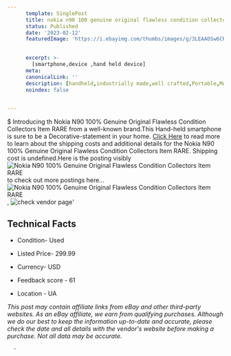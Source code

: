 ```yaml
---
      template: SinglePost
      title: nokia n90 100 genuine original flawless condition collectors item rare
      status: Published
      date: '2023-02-12'
      featuredImage: 'https://i.ebayimg.com/thumbs/images/g/3LEAAOSw6CRj1l56/s-l225.jpg'
       

      excerpt: >-
        [smartphone,device ,hand held device]
      meta:
      canonicalLink: ''
      description: [handheld,industrially made,well crafted,Portable,Mobile,Compact,Convenient,Lightweight,Maneuverable,Man-portable,Miniature,Carriable,Hand-held,Light,Holdable,Transportable,Mobile device,Pocket-sized,On-the-go,Wireless,Cordless,Compact size,Convenient size, smartphone,device ,hand held device]
      noindex: false
      

---
```

$
      Introducing th Nokia N90 100% Genuine Original Flawless Condition Collectors Item RARE from a well-known brand.This Hand-held smartphone is sure to be a Decorative-statement in your home. [Click Here](https://www.ebay.com/itm/314357391378?hash=item4931292012%3Ag%3A3LEAAOSw6CRj1l56&mkevt=1&mkcid=1&mkrid=711-53200-19255-0&campid=%253CePNCampaignId%253E&customid=%253CreferenceId%253E&toolid=10049) to read more to learn about the shipping costs and additional details for the Nokia N90 100% Genuine Original Flawless Condition Collectors Item RARE. Shipping cost is undefined.Here is the posting visibly ![Nokia N90 100% Genuine Original Flawless Condition Collectors Item RARE](https://i.ebayimg.com/thumbs/images/g/3LEAAOSw6CRj1l56/s-l225.jpg) to check out more postings here... ![Nokia N90 100% Genuine Original Flawless Condition Collectors Item RARE](https://i.ebayimg.com/images/g/3LEAAOSw6CRj1l56/s-l1600.jpg), ![check vendor page](https://origin-galleryplus.ebayimg.com/ws/web/314357391378_2_0_1/225x225.jpg,https://origin-galleryplus.ebayimg.com/ws/web/314357391378_3_0_1/225x225.jpg,https://origin-galleryplus.ebayimg.com/ws/web/314357391378_4_0_1/225x225.jpg,https://origin-galleryplus.ebayimg.com/ws/web/314357391378_5_0_1/225x225.jpg,https://origin-galleryplus.ebayimg.com/ws/web/314357391378_6_0_1/225x225.jpg,https://origin-galleryplus.ebayimg.com/ws/web/314357391378_7_0_1/225x225.jpg,https://origin-galleryplus.ebayimg.com/ws/web/314357391378_8_0_1/225x225.jpg,https://origin-galleryplus.ebayimg.com/ws/web/314357391378_9_0_1/225x225.jpg,https://origin-galleryplus.ebayimg.com/ws/web/314357391378_10_0_1/225x225.jpg,https://origin-galleryplus.ebayimg.com/ws/web/314357391378_11_0_1/225x225.jpg,https://origin-galleryplus.ebayimg.com/ws/web/314357391378_12_0_1/225x225.jpg,https://origin-galleryplus.ebayimg.com/ws/web/314357391378_13_0_1/225x225.jpg,https://origin-galleryplus.ebayimg.com/ws/web/314357391378_14_0_1/225x225.jpg,https://origin-galleryplus.ebayimg.com/ws/web/314357391378_15_0_1/225x225.jpg,https://origin-galleryplus.ebayimg.com/ws/web/314357391378_16_0_1/225x225.jpg,https://origin-galleryplus.ebayimg.com/ws/web/314357391378_17_0_1/225x225.jpg)'

      

 ## Technical Facts 



     
      

 - Condition- Used 


      

 - Listed Price- 299.99 


      

 - Currency- USD 


      

 - Feedback score - 61 


      

 - Location - UA 


      
      

 *_This post may contain affiliate links from eBay and other third-party websites. As an eBay affiliate, we earn from qualifying purchases. Although we do our best to keep the information up-to-date and accurate, please check the date and all details with the vendor's website before making a purchase. Not all data may be accurate._*




      -
